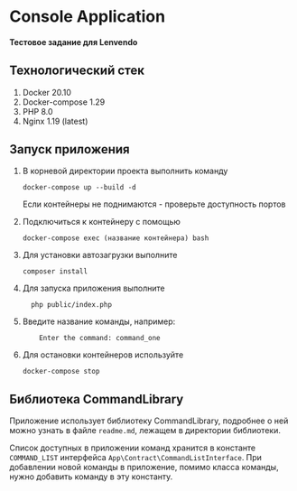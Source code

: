# Console Application
#### Тестовое задание для Lenvendo

## Технологический стек

1. Docker 20.10
1. Docker-compose 1.29
1. PHP 8.0
1. Nginx 1.19 (latest)

## Запуск приложения

1. В корневой директории проекта выполнить команду
    ```shell script
    docker-compose up --build -d
    ```
    Если контейнеры не поднимаются - проверьте доступность портов

1. Подключиться к контейнеру с помощью
    ```shell script
    docker-compose exec (название контейнера) bash
    ```
1. Для установки автозагрузки выполните
    ```shell script
    composer install
    ```

1. Для запуска приложения выполните 
    ```shell script
      php public/index.php
    ```

1. Введите название команды, например:
    ```shell script
        Enter the command: command_one
    ```

1. Для остановки контейнеров используйте
    ```
    docker-compose stop
    ```
   
## Библиотека CommandLibrary

Приложение использует библиотеку CommandLibrary, подробнее о ней можно узнать в файле ```readme.md```, лежащем в
директории библиотеки.

Список доступных в приложении команд хранится в константе ```COMMAND_LIST```
интерфейса ```App\Contract\CommandListInterface```.
При добавлении новой команды в приложение, помимо класса команды, нужно добавить команду в эту константу.

